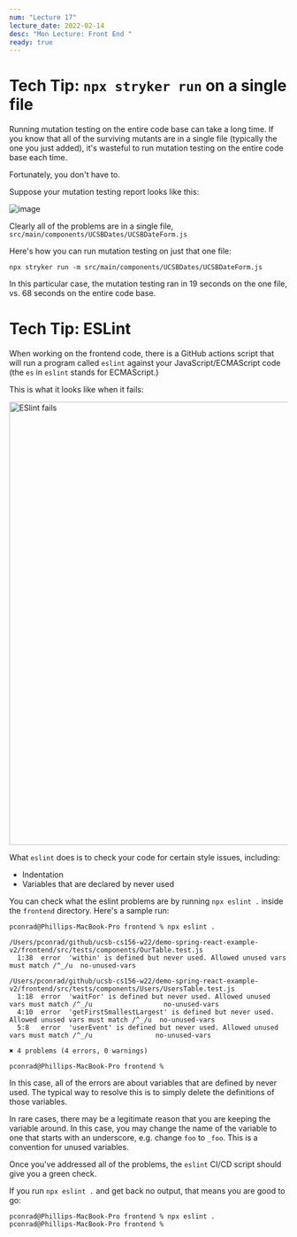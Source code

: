 ```yaml
---
num: "Lecture 17"
lecture_date: 2022-02-14
desc: "Mon Lecture: Front End "
ready: true
---
```


 
# Tech Tip: `npx stryker run` on a single file

Running mutation testing on the entire code base can take a long time.  If you know that all of the surviving mutants are in a single file (typically the one you just added), it's wasteful to run mutation testing on the entire code base each time.

Fortunately, you don't have to.  

Suppose your mutation testing report looks like this:

![image](https://user-images.githubusercontent.com/1119017/153695047-f1b777aa-8be9-4a04-bb80-06055d534cd9.png)

Clearly all of the problems are in a single file, `src/main/components/UCSBDates/UCSBDateForm.js`

Here's how you can run  mutation testing on just that one file:

```text
npx stryker run -m src/main/components/UCSBDates/UCSBDateForm.js
```

In this particular case, the mutation testing ran in 19 seconds on the one file, vs. 68 seconds on the entire code base.

# Tech Tip: ESLint

When working on the frontend code, there is a GitHub actions script that will run a program called `eslint` against your JavaScript/ECMAScript code (the `es` in `eslint` stands for
ECMAScript.)

This is what it looks like when it fails:


<img alt="ESlint fails" src="https://user-images.githubusercontent.com/1119017/153115905-5a6b0360-95fb-429b-8e28-6f31229621aa.png" width="800" />

What `eslint` does is to check your code for certain style issues, including:
* Indentation
* Variables that are declared by never used

You can check what the eslint problems are by running `npx eslint .` inside the `frontend` directory.  Here's a sample run:

```text
pconrad@Phillips-MacBook-Pro frontend % npx eslint .

/Users/pconrad/github/ucsb-cs156-w22/demo-spring-react-example-v2/frontend/src/tests/components/OurTable.test.js
  1:38  error  'within' is defined but never used. Allowed unused vars must match /^_/u  no-unused-vars

/Users/pconrad/github/ucsb-cs156-w22/demo-spring-react-example-v2/frontend/src/tests/components/Users/UsersTable.test.js
  1:18  error  'waitFor' is defined but never used. Allowed unused vars must match /^_/u                  no-unused-vars
  4:10  error  'getFirstSmallestLargest' is defined but never used. Allowed unused vars must match /^_/u  no-unused-vars
  5:8   error  'userEvent' is defined but never used. Allowed unused vars must match /^_/u                no-unused-vars

✖ 4 problems (4 errors, 0 warnings)

pconrad@Phillips-MacBook-Pro frontend % 
```

In this case, all of the errors are about variables that are defined by never used.  The typical way to resolve this is to simply delete the definitions of those variables.

In rare cases, there may be a legitimate reason that you are keeping the variable around.  In this case, you may change the name of the variable to one that starts
with an underscore, e.g. change `foo` to `_foo`.  This is a convention for unused variables.

Once you've addressed all of the problems, the `eslint` CI/CD script should give you a green check.

If you run `npx eslint .` and get back no output, that means you are good to go:

```text
pconrad@Phillips-MacBook-Pro frontend % npx eslint .                              
pconrad@Phillips-MacBook-Pro frontend % 
```
